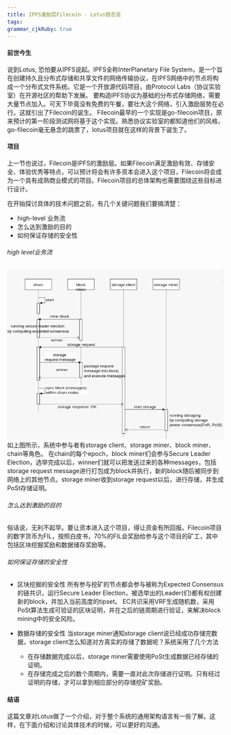```yaml
---
title: IPFS激励层Filecoin - Lotus链总览
tags: 
grammar_cjkRuby: true
---
```

#### 前世今生
说到Lotus, 恐怕要从IPFS说起。IPFS全称InterPlanetary File System，是一个旨在创建持久且分布式存储和共享文件的网络传输协议，在IPFS网络中的节点将构成一个分布式文件系统。它是一个开放源代码项目，由Protocol Labs（协议实验室）在开源社区的帮助下发展。
要构造IPFS协议为基础的分布式存储网络，需要大量节点加入。可天下毕竟没有免费的午餐，要壮大这个网络，引入激励层势在必行。这就引出了Filecoin的诞生。
Filecoin最早的一个实现是go-filecoin项目，原来预计的第一阶段测试网将基于这个实现。熟悉协议实验室的都知道他们的风格，go-filecoin毫无悬念的跳票了，lotus项目就在这样的背景下诞生了。

#### 项目
上一节也说过，Filecoin是IPFS的激励层。如果Filecoin满足激励有效、存储安全、体验优秀等特点，可以预计将会有许多资本会进入这个项目，Filecoin将会成为一个具有成熟商业模式的项目。Filecoin项目的总体架构也需要围绕这些目标进行设计。


在开始探讨具体的技术问题之前，有几个关键问题我们要搞清楚：
- high-level 业务流
- 怎么达到激励的目的
- 如何保证存储的安全性

###### high level业务流
![业务流](./images/Screenshot_from_2020-02-15_23-16-21.png)
如上图所示，系统中参与者有storage client、storage miner、block miner、chain等角色。
在chain的每个epoch，block miner们会参与Secure Leader Election，选举完成以后，winner们就可以把发送过来的各种messages，包括storage request message进行打包成为block并执行，新的block随后被同步到网络上的其他节点。storage miner收到storage request以后，进行存储，并生成PoSt存储证明。

###### 怎么达到激励的目的
俗话说，无利不起早。要让资本进入这个项目，得让资金有所回报。Filecoin项目的数字货币为FIL，按照白皮书，70%的FIL会奖励给参与这个项目的矿工，其中包括区块挖掘奖励和数据储存奖励等。

###### 如何保证存储的安全性
- 区块挖掘的安全性
	所有参与挖矿的节点都会参与被称为Expected Consensus的链共识，运行Secure Leader Election，被选举出的Leader(们)都有权创建新的block，并加入当前高度的tipset。 
	EC共识采用VRF生成随机数，采用PoSt算法生成可验证的区块证明，并在之后的链周期进行验证，来解决block mining中的安全风险。
	
- 数据存储的安全性
  当storage miner通知storage client说已经成功存储完数据，storage client怎么知道对方真实的存储了数据呢？系统采用了几个方法
  - 在存储数据完成以后，storage miner需要使用PoSt生成数据已经存储的证明。
  - 在存储完成之后的数个周期内，需要一直对此次存储进行证明。只有经过证明的存储，才可以拿到相应部分的存储挖矿奖励。

#### 结语
这篇文章对Lotus做了一个介绍，对于整个系统的通用架构语言有一些了解。这样，在下面介绍和讨论具体技术的时候，可以更好的沟通。